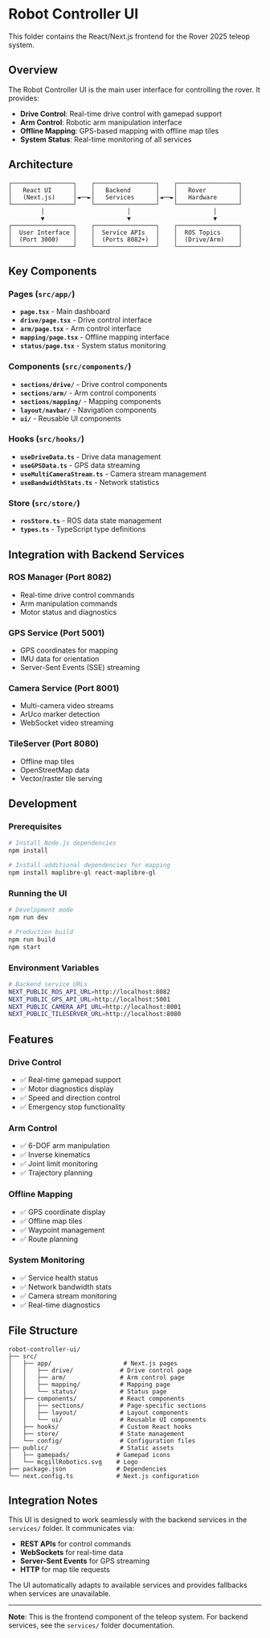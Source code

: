 # Robot Controller UI

This folder contains the React/Next.js frontend for the Rover 2025 teleop system.

## Overview

The Robot Controller UI is the main user interface for controlling the rover. It provides:
- **Drive Control**: Real-time drive control with gamepad support
- **Arm Control**: Robotic arm manipulation interface
- **Offline Mapping**: GPS-based mapping with offline map tiles
- **System Status**: Real-time monitoring of all services

## Architecture

```
┌─────────────────┐    ┌─────────────────┐    ┌─────────────────┐
│   React UI      │    │   Backend       │    │   Rover         │
│   (Next.js)     │◄──►│   Services      │◄──►│   Hardware      │
└─────────────────┘    └─────────────────┘    └─────────────────┘
         │                       │                       │
         ▼                       ▼                       ▼
┌─────────────────┐    ┌─────────────────┐    ┌─────────────────┐
│  User Interface │    │  Service APIs   │    │  ROS Topics     │
│  (Port 3000)    │    │  (Ports 8082+)  │    │  (Drive/Arm)    │
└─────────────────┘    └─────────────────┘    └─────────────────┘
```

## Key Components

### Pages (`src/app/`)
- **`page.tsx`** - Main dashboard
- **`drive/page.tsx`** - Drive control interface
- **`arm/page.tsx`** - Arm control interface
- **`mapping/page.tsx`** - Offline mapping interface
- **`status/page.tsx`** - System status monitoring

### Components (`src/components/`)
- **`sections/drive/`** - Drive control components
- **`sections/arm/`** - Arm control components
- **`sections/mapping/`** - Mapping components
- **`layout/navbar/`** - Navigation components
- **`ui/`** - Reusable UI components

### Hooks (`src/hooks/`)
- **`useDriveData.ts`** - Drive data management
- **`useGPSData.ts`** - GPS data streaming
- **`useMultiCameraStream.ts`** - Camera stream management
- **`useBandwidthStats.ts`** - Network statistics

### Store (`src/store/`)
- **`rosStore.ts`** - ROS data state management
- **`types.ts`** - TypeScript type definitions

## Integration with Backend Services

### ROS Manager (Port 8082)
- Real-time drive control commands
- Arm manipulation commands
- Motor status and diagnostics

### GPS Service (Port 5001)
- GPS coordinates for mapping
- IMU data for orientation
- Server-Sent Events (SSE) streaming

### Camera Service (Port 8001)
- Multi-camera video streams
- ArUco marker detection
- WebSocket video streaming

### TileServer (Port 8080)
- Offline map tiles
- OpenStreetMap data
- Vector/raster tile serving

## Development

### Prerequisites
```bash
# Install Node.js dependencies
npm install

# Install additional dependencies for mapping
npm install maplibre-gl react-maplibre-gl
```

### Running the UI
```bash
# Development mode
npm run dev

# Production build
npm run build
npm start
```

### Environment Variables
```bash
# Backend service URLs
NEXT_PUBLIC_ROS_API_URL=http://localhost:8082
NEXT_PUBLIC_GPS_API_URL=http://localhost:5001
NEXT_PUBLIC_CAMERA_API_URL=http://localhost:8001
NEXT_PUBLIC_TILESERVER_URL=http://localhost:8080
```

## Features

### Drive Control
- ✅ Real-time gamepad support
- ✅ Motor diagnostics display
- ✅ Speed and direction control
- ✅ Emergency stop functionality

### Arm Control
- ✅ 6-DOF arm manipulation
- ✅ Inverse kinematics
- ✅ Joint limit monitoring
- ✅ Trajectory planning

### Offline Mapping
- ✅ GPS coordinate display
- ✅ Offline map tiles
- ✅ Waypoint management
- ✅ Route planning

### System Monitoring
- ✅ Service health status
- ✅ Network bandwidth stats
- ✅ Camera stream monitoring
- ✅ Real-time diagnostics

## File Structure

```
robot-controller-ui/
├── src/
│   ├── app/                    # Next.js pages
│   │   ├── drive/             # Drive control page
│   │   ├── arm/               # Arm control page
│   │   ├── mapping/           # Mapping page
│   │   └── status/            # Status page
│   ├── components/            # React components
│   │   ├── sections/          # Page-specific sections
│   │   ├── layout/            # Layout components
│   │   └── ui/                # Reusable UI components
│   ├── hooks/                 # Custom React hooks
│   ├── store/                 # State management
│   └── config/                # Configuration files
├── public/                    # Static assets
│   ├── gamepads/             # Gamepad icons
│   └── mcgillRobotics.svg    # Logo
├── package.json              # Dependencies
└── next.config.ts            # Next.js configuration
```

## Integration Notes

This UI is designed to work seamlessly with the backend services in the `services/` folder. It communicates via:
- **REST APIs** for control commands
- **WebSockets** for real-time data
- **Server-Sent Events** for GPS streaming
- **HTTP** for map tile requests

The UI automatically adapts to available services and provides fallbacks when services are unavailable.

---

**Note**: This is the frontend component of the teleop system. For backend services, see the `services/` folder documentation.
